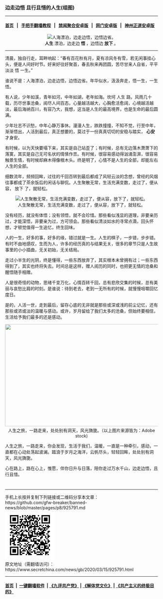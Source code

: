 ### 边走边悟 且行且惜的人生(组图)
------------------------

#### [首页](https://github.com/gfw-breaker/banned-news/blob/master/README.md) &nbsp;&nbsp;|&nbsp;&nbsp; [手把手翻墙教程](https://github.com/gfw-breaker/guides/wiki) &nbsp;&nbsp;|&nbsp;&nbsp; [禁闻聚合安卓版](https://github.com/gfw-breaker/bn-android) &nbsp;&nbsp;|&nbsp;&nbsp; [网门安卓版](https://github.com/oGate2/oGate) &nbsp;&nbsp;|&nbsp;&nbsp; [神州正道安卓版](https://github.com/SzzdOgate/update) 



<div class="article_right" style="fone-color:#000">
 <p style="text-align:center">
  <img alt="人海漂泊，边走边悟，边悟边省。" src="//img3.secretchina.com/pic/2020/3-11/p2645112a664503407-ss.jpg" style="height:337px; width:600px"/>
  <br>
   <strong>
    人生
   </strong>
   漂泊，边走边
   <strong>
    悟
   </strong>
   ，边悟边
   <strong>
    放下
   </strong>
   。
   <span id="hideid" name="hideid" style="color:red;display:none;">
    <span href="https://www.secretchina.com">
    </span>
   </span>
  </br>
 </p>
 <div id="txt-mid1-t21-2017">
  

---


  </div>
 </div>
 <p>
  清晨，独自行走，耳畔响起：“春有百花秋有月，夏有凉风冬有雪，若无闲事挂心头，便是人间好时节。好来好往好聚首，春去秋来再团圆，苦尽甘来人自省，平平淡淡
  <span href="https://www.secretchina.com/news/gb/tag/悟" target="_blank">
   悟
  </span>
  一生。”
  <span id="hideid" name="hideid" style="color:red;display:none;">
   <span href="https://www.secretchina.com">
   </span>
  </span>
 </p>
 <p>
  谁说不是：人海漂泊，边走边悟，边悟边省。年华似水，汲汲奔走，悟一生，一生悟。
 </p>
 <p>
  有人说，少年如溪，青年如河，中年如湖，老年如海。坎坷
  <span href="https://www.secretchina.com/news/gb/tag/人生" target="_blank">
   人生
  </span>
  路，风雨几十载，历尽世事沧桑，阅尽人间百态，心量越活越大，心胸愈活愈阔，心境越活越淡，最后海纳百川，有容乃大，我想，这当是人生的最高境界，也是生命的最后圆满。
 </p>
 <p>
  少年壮志不识愁，中年心静万事休。漫漫人生，跌跌撞撞，不知不觉，行至中年，渐渐悟出，人活到最后，真正想要的，莫过于一份真真切切的安稳与踏实，
  <strong>
   <span href="https://www.secretchina.com/news/gb/tag/心安" target="_blank">
    心安
   </span>
  </strong>
  才身安。
 </p>
 <p>
  有时候，以为天快要塌下来，其实是自己站歪了；有时候，总有无边落木萧萧下的落寞，其实是自己无可名状的情愫作祟。有时候，很容易感动得汹涌澎湃，很容易触景生情，有时候却麻木得像根木头。终是明了，心情不是人生的全部，却能左右人生的全部。
 </p>
 <p>
  细数流年，频频回眸，过往的千回百转到最后都成了风轻云淡的念想，曾经的风烟往事都成了茶余饭后的闲话与聊侃。人生聚散无常，生活充满变数，走过了，便从容，
  <span href="https://www.secretchina.com/news/gb/tag/放下" target="_blank">
   放下
  </span>
  了，就轻松。
 </p>
 <p style="text-align:center">
  <img alt="人生聚散无常，生活充满变数，走过了，便从容，放下了，就轻松。" src="//img3.secretchina.com/pic/2020/3-11/p2645122a598645462-ss.jpg" style="height:337px; width:600px"/>
  <br>
   人生聚散无常，生活充满变数，走过了，便从容，放下了，就轻松。
  </br>
 </p>
 <p>
  没有经历，就没有体悟；没有领悟，就不会珍惜。那些看似浅显的道理，非要亲历过，才能深悟，非要亲为过，方可领会。那些看似清淡如水的寻常点滴，回头怀想，才顿觉值得一生追忆，终生回味。
 </p>
 <p>
  人的一生，好多的事，好多的缘，错过就是一生。人生的棋子，一步错，步步错。有时不由地感叹，生而为人，许多的经历真的与结果无关，很多的章节只是人生故事里的小小插曲，无关初始，无关结局。
 </p>
 <p>
  走过小半生的光阴，终是懂得，一些东西放弃了，其实根本未曾拥有过；一些东西得到了，其实也终将失去。时间总是这样，赠人阅历的同时，也把更无情的沧桑和醒悟随手相赠。
 </p>
 <p>
  人是很奇怪的动物，思绪千变万化，心情百转千回，总有悲欣交集的时候，总有美丽与哀愁比肩的时刻。是谁说：待到老去，老到一无所有的时候，就慢慢咀嚼回忆度日。
 </p>
 <p>
  是的，人活一世，走到最后，留存心底的无非就是那些或深或浅的前尘记忆，还有那些或浓或淡的温暖与感动。或许，岁月留给了我们太多的沧桑，但始终要相信，生活给予我们最多的还是感动。
 </p>
 <p style="text-align:center">
  <img alt="" src="//img3.secretchina.com/pic/2020/3-11/p2645132a680669869-ss.jpg" style="height:337px; width:600px"/>
  <br>
   人生之旅，一路走来，处处别有洞天，风光旖旎。（以上图片来源皆为：Adobe stock)
  </br>
 </p>
 <p>
  人生之旅，一路走来，你会发现，生活于我们，温暖，一直是一种牵引，感动，一直都在心动处荡起波澜。踏浪于岁月之海洋，云帆尽头，轻轻回眸，处处别有洞天，风光旖旎。
 </p>
 <p>
  心在路上，路在心上，惟愿，伴你日升与日落，陪你走过万水千山，边走边悟，且行且惜。
  <center>
   <div>
    <div id="txt-mid2-t22-2017" style="display: block;  max-height: 351px;  overflow: hidden;">
     <div id="SC-21xxx">
     </div>
     <ins class="adsbygoogle" data-ad-client="ca-pub-1276641434651360" data-ad-format="auto" data-ad-slot="4301710469" data-full-width-responsive="true" style="display:block">
     </ins>
    </div>
   </div>
  </center>
  <div style="padding-top:12px;">
  </div>
 </p>
</div>

<hr/>
手机上长按并复制下列链接或二维码分享本文章：<br/>
https://github.com/gfw-breaker/banned-news/blob/master/pages/p8/925791.md <br/>
<a href='https://github.com/gfw-breaker/banned-news/blob/master/pages/p8/925791.md'><img src='https://github.com/gfw-breaker/banned-news/blob/master/pages/p8/925791.md.png'/></a> <br/>
原文地址（需翻墙访问）：https://www.secretchina.com/news/gb/2020/03/15/925791.html


------------------------
#### [首页](https://github.com/gfw-breaker/banned-news/blob/master/README.md) &nbsp;|&nbsp; [一键翻墙软件](https://github.com/gfw-breaker/nogfw/blob/master/README.md) &nbsp;| [《九评共产党》](https://github.com/gfw-breaker/9ping.md/blob/master/README.md#九评之一评共产党是什么) | [《解体党文化》](https://github.com/gfw-breaker/jtdwh.md/blob/master/README.md) | [《共产主义的终极目的》](https://github.com/gfw-breaker/gczydzjmd.md/blob/master/README.md)


<img src='http://gfw-breaker.win/banned-news/pages/p8/925791.md' width='0px' height='0px'/>
